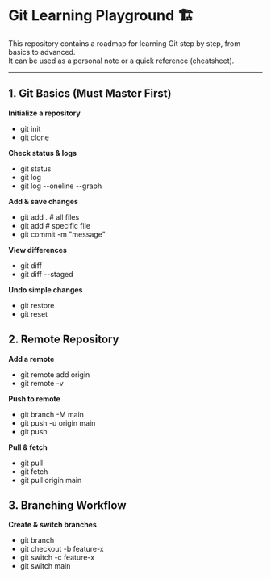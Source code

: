 # Git Learning Playground 🏗️

This repository contains a roadmap for learning Git step by step, from basics to advanced.  
It can be used as a personal note or a quick reference (cheatsheet).

---

## 1. Git Basics (Must Master First)

**Initialize a repository**
- git init
- git clone <url>

**Check status & logs**
- git status
- git log
- git log --oneline --graph

**Add & save changes**
- git add .        # all files
- git add <file>   # specific file
- git commit -m "message"

**View differences**
- git diff
- git diff --staged

**Undo simple changes**
- git restore <file>
- git reset <file>


## 2. Remote Repository

**Add a remote**
- git remote add origin <url>
- git remote -v

**Push to remote**
- git branch -M main
- git push -u origin main
- git push

**Pull & fetch**
- git pull
- git fetch
- git pull origin main


## 3. Branching Workflow

**Create & switch branches**
- git branch
- git checkout -b feature-x
- git switch -c feature-x
- git switch main